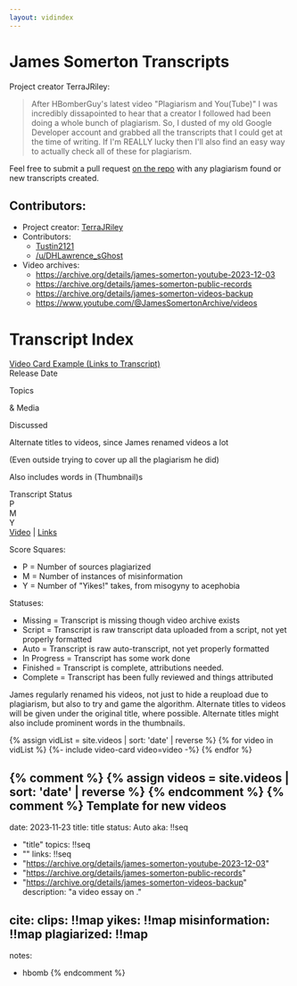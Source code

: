 ```yaml
---
layout: vidindex
---
```

# James Somerton Transcripts

Project creator TerraJRiley:
> After HBomberGuy's latest video "Plagiarism and You(Tube)" I was incredibly dissapointed to hear that a creator I followed had been doing a whole bunch of plagiarism.  So, I dusted of my old Google Developer account and grabbed all the transcripts that I could get at the time of writing.  If I'm REALLY lucky then I'll also find an easy way to actually check all of these for plagiarism.

Feel free to submit a pull request [on the repo](https://github.com/tustin2121/James_Somerton_Transcripts) with any plagiarism found or new transcripts created.

## Contributors:
- Project creator: [TerraJRiley](https://github.com/TerraJRiley)
- Contributors: 
	- [Tustin2121](https://github.com/tustin2121)
	- [/u/DHLawrence_sGhost](https://www.reddit.com/u/DHLawrence_sGhost)
- Video archives:
	- https://archive.org/details/james-somerton-youtube-2023-12-03
	- https://archive.org/details/james-somerton-public-records
	- https://archive.org/details/james-somerton-videos-backup
	- https://www.youtube.com/@JamesSomertonArchive/videos

# Transcript Index

<div class="video-list">
  <div class="video-card">
    <div class="title"><a href>Video Card Example (Links to Transcript)</a></div>
    <div class="date">Release Date</div>
    <div class="topics"><p>Topics</p><p>&amp; Media</p><p>Discussed</p></div>
    <div class="aka">
      <p>Alternate titles to videos, since James renamed videos a lot</p>
      <p>(Even outside trying to cover up all the plagiarism he did)</p>
      <p>Also includes words in (Thumbnail)s</p>
    </div>
    <div class="status">Transcript Status</div>
    <div class="score">
      <div class="plagiarized">P</div>
      <div class="misinfo">M</div>
      <div class="yikes">Y</div>
    </div>
    <div class="vidlinks"><a href>Video</a> | <a href>Links</a></div>
  </div>
</div>

Score Squares:
- <span style="background-color: var(--video-box-stolen-bg); color: var(--video-box-stolen-text)">P = Number of sources plagiarized</span>
- <span style="background-color: var(--video-box-fabricated-bg); color: var(--video-box-fabricated-text)">M = Number of instances of misinformation</span>
- <span style="background-color: var(--video-box-yikes-bg); color: var(--video-box-yikes-text)">Y = Number of "Yikes!" takes, from misogyny to acephobia</span>

Statuses: 
- <span class="status alert">Missing</span> = Transcript is missing though video archive exists
- <span class="status">Script</span> = Transcript is raw transcript data uploaded from a script, not yet properly formatted
- <span class="status">Auto</span> = Transcript is raw auto-transcript, not yet properly formatted
- <span class="status">In Progress</span> = Transcript has some work done
- <span class="status ready">Finished</span> = Transcript is complete, attributions needed.
- <span class="status complete">Complete</span> = Transcript has been fully reviewed and things attributed

James regularly renamed his videos, not just to hide a reupload due to plagiarism, but also to try and game the algorithm. Alternate titles to videos will be given under the original title, where possible. Alternate titles might also include prominent words in the thumbnails.

<div class="video-list">
{% assign vidList = site.videos | sort: 'date' | reverse %}
{% for video in vidList %}
{%- include video-card video=video -%}
{% endfor %}
</div>

{% comment %} {% assign videos = site.videos | sort: 'date' | reverse %} {% endcomment %}
{% comment %}
Template for new videos
---
date: 2023‑11‑23
title: title
status: Auto
aka: !!seq
  - "title"
topics: !!seq
  - "<media>"
links: !!seq
  - "https://archive.org/details/james-somerton-youtube-2023-12-03"
  - "https://archive.org/details/james-somerton-public-records"
  - "https://archive.org/details/james-somerton-videos-backup"
description: "a video essay on <xyz>."

cite:
  clips: !!map
  yikes: !!map
  misinformation: !!map
  plagiarized: !!map
---
notes:
  - hbomb
{% endcomment %}

[^vimeo]: This video was exclusive to Vimeo for age-gating reasons.
[^unreleased]: This video was not yet released to the public before the plagiarism video came out.
[^hbomb-min]: This video is one of the (minimum) 26 HBomberGuy said were confirmed to have plagiarism in his video.
[^multipart]: This video is a compilation of multiple previously released videos.
[^odd-linebreaks]: Transcript had unusual line break characters prior to cleanup
[^short-advert]: Had a short that advertised the early release of this video on his patreon.